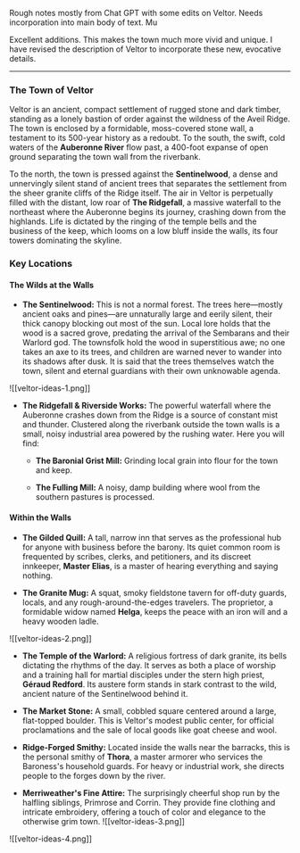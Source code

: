 Rough notes mostly from Chat GPT with some edits on Veltor. Needs incorporation into main body of text. Mu

Excellent additions. This makes the town much more vivid and unique. I have revised the description of Veltor to incorporate these new, evocative details.

---

### **The Town of Veltor**

Veltor is an ancient, compact settlement of rugged stone and dark timber, standing as a lonely bastion of order against the wildness of the Aveil Ridge. The town is enclosed by a formidable, moss-covered stone wall, a testament to its 500-year history as a redoubt. To the south, the swift, cold waters of the **Auberonne River** flow past, a 400-foot expanse of open ground separating the town wall from the riverbank.

To the north, the town is pressed against the **Sentinelwood**, a dense and unnervingly silent stand of ancient trees that separates the settlement from the sheer granite cliffs of the Ridge itself. The air in Veltor is perpetually filled with the distant, low roar of **The Ridgefall**, a massive waterfall to the northeast where the Auberonne begins its journey, crashing down from the highlands. Life is dictated by the ringing of the temple bells and the business of the keep, which looms on a low bluff inside the walls, its four towers dominating the skyline.

### **Key Locations**

#### **The Wilds at the Walls**

- **The Sentinelwood:** This is not a normal forest. The trees here—mostly ancient oaks and pines—are unnaturally large and eerily silent, their thick canopy blocking out most of the sun. Local lore holds that the wood is a sacred grove, predating the arrival of the Sembarans and their Warlord god. The townsfolk hold the wood in superstitious awe; no one takes an axe to its trees, and children are warned never to wander into its shadows after dusk. It is said that the trees themselves watch the town, silent and eternal guardians with their own unknowable agenda.

![[veltor-ideas-1.png]]
    
- **The Ridgefall & Riverside Works:** The powerful waterfall where the Auberonne crashes down from the Ridge is a source of constant mist and thunder. Clustered along the riverbank outside the town walls is a small, noisy industrial area powered by the rushing water. Here you will find:
    
    - **The Baronial Grist Mill:** Grinding local grain into flour for the town and keep.
        
    - **The Fulling Mill:** A noisy, damp building where wool from the southern pastures is processed.

#### **Within the Walls**

- **The Gilded Quill:** A tall, narrow inn that serves as the professional hub for anyone with business before the barony. Its quiet common room is frequented by scribes, clerks, and petitioners, and its discreet innkeeper, **Master Elias**, is a master of hearing everything and saying nothing.
    
- **The Granite Mug:** A squat, smoky fieldstone tavern for off-duty guards, locals, and any rough-around-the-edges travelers. The proprietor, a formidable widow named **Helga**, keeps the peace with an iron will and a heavy wooden ladle.

![[veltor-ideas-2.png]]
    
- **The Temple of the Warlord:** A religious fortress of dark granite, its bells dictating the rhythms of the day. It serves as both a place of worship and a training hall for martial disciples under the stern high priest, **Géraud Redford**. Its austere form stands in stark contrast to the wild, ancient nature of the Sentinelwood behind it.
    
- **The Market Stone:** A small, cobbled square centered around a large, flat-topped boulder. This is Veltor's modest public center, for official proclamations and the sale of local goods like goat cheese and wool.
    
- **Ridge-Forged Smithy:** Located inside the walls near the barracks, this is the personal smithy of **Thora**, a master armorer who services the Baroness's household guards. For heavy or industrial work, she directs people to the forges down by the river.
    
- **Merriweather's Fine Attire:** The surprisingly cheerful shop run by the halfling siblings, Primrose and Corrin. They provide fine clothing and intricate embroidery, offering a touch of color and elegance to the otherwise grim town.
![[veltor-ideas-3.png]]

![[veltor-ideas-4.png]]